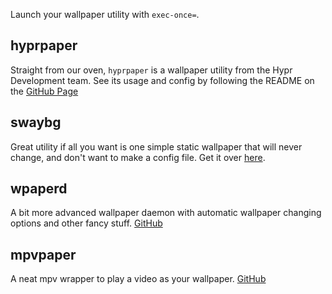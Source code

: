 
Launch your wallpaper utility with `exec-once=`.

## hyprpaper
Straight from our oven, `hyprpaper` is a wallpaper utility from the Hypr Development team. See its usage and config by following the README on the [GitHub Page](https://github.com/hyprwm/hyprpaper)

## swaybg
Great utility if all you want is one simple static wallpaper that will never change, and don't want to make a config file. Get it over [here](https://github.com/swaywm/swaybg).

## wpaperd
A bit more advanced wallpaper daemon with automatic wallpaper changing options and other fancy stuff. [GitHub](https://github.com/danyspin97/wpaperd)

## mpvpaper
A neat mpv wrapper to play a video as your wallpaper. [GitHub](https://github.com/GhostNaN/mpvpaper)
